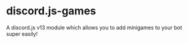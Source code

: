 # discord.js-games

A discord.js v13 module which allows you to add minigames to your bot super easily!
